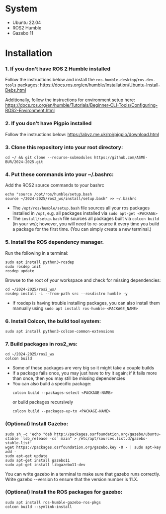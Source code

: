 # System #

- Ubuntu 22.04
- ROS2 Humble
- Gazebo 11

# Installation #

### 1. If you don’t have ROS 2 Humble installed ###
Follow the instructions below and install the `ros-humble-desktop`/`ros-dev-tools` packages: <https://docs.ros.org/en/humble/Installation/Ubuntu-Install-Debs.html>

Additionally, follow the instructions for environment setup here: <https://docs.ros.org/en/humble/Tutorials/Beginner-CLI-Tools/Configuring-ROS2-Environment.html>

### 2. If you don’t have Pigpio installed ### 
Follow the instructions below:
   <https://abyz.me.uk/rpi/pigpio/download.html>

### 3. Clone this repository into your root directory: ###

   ```
   cd ~/ && git clone --recurse-submodules https://github.com/ASME-BUR/2024-2025.git
   ```

### 4. Put these commands into your ~/.bashrc: ###
Add the ROS2 source commands to your bashrc
   ```
   echo "source /opt/ros/humble/setup.bash
   source ~/2024-2025/ros2_ws/install/setup.bash" >> ~/.bashrc
   ```

- The `/opt/ros/humble/setup.bash` file sources all your ros packages installed in `/opt`, e.g. all packages installed via `sudo apt-get <PACKAGE>`   
- The `install/setup.bash` file sources all packages built via `colcon build` (in your ws); however, you will need to re-source it every time you build a package for the first time. (You can simply create a new terminal.)

### 5. Install the ROS dependency manager. ###
Run the following in a terminal:

   ```
   sudo apt install python3-rosdep
   sudo rosdep init
   rosdep update
   ```
   Browse to the root of your workspace and check for missing dependencies:

   ```
   cd ~/2024-2025/ros2_ws/
   rosdep install -i --from-path src --rosdistro humble -y
   ```

   - If rosdep is having trouble installing packages, you can also install them manually using `sudo apt install ros-humble-<PACKAGE_NAME>`

### 6. Install Colcon, the build tool system: ###
   ```
   sudo apt install python3-colcon-common-extensions
   ```

### 7. Build packages in ros2_ws: ###
   ```
   cd ~/2024-2025/ros2_ws
   colcon build
   ```
   * Some of these packages are very big so it might take a couple builds
   * If a package fails once, you  may just have to try it again; if it fails more than once, then you may still be missing dependencies
   * You can also build a specific package:
      ```
      colcon build --packages-select <PACKAGE-NAME>
      ```
      or build packages recursively
      ```
      colcon build --packages-up-to <PACKAGE-NAME>
      ```

### (Optional) Install Gazebo: ###

   ```
   sudo sh -c 'echo "deb http://packages.osrfoundation.org/gazebo/ubuntu-stable `lsb_release -cs` main" > /etc/apt/sources.list.d/gazebo-stable.list'
   wget https://packages.osrfoundation.org/gazebo.key -O - | sudo apt-key add -
   sudo apt-get update
   sudo apt-get install gazebo11
   sudo apt-get install libgazebo11-dev
   ```
   You can write gazebo in a terminal to make sure that gazebo runs correctly. Write gazebo --version to ensure that the version number is 11.X.

### (Optional) Install the ROS packages for gazebo: ###
   ```
   sudo apt install ros-humble-gazebo-ros-pkgs
   colcon build --symlink-install
   ```
